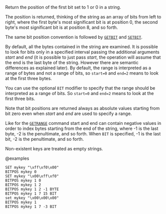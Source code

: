 Return the position of the first bit set to 1 or 0 in a string.

The position is returned, thinking of the string as an array of bits from left to
right, where the first byte's most significant bit is at position 0, the second
byte's most significant bit is at position 8, and so forth.

The same bit position convention is followed by [`GETBIT`](/commands/getbit) and [`SETBIT`](/commands/setbit).

By default, all the bytes contained in the string are examined.
It is possible to look for bits only in a specified interval passing the additional arguments _start_ and _end_ (it is possible to just pass _start_, the operation will assume that the end is the last byte of the string. However there are semantic differences as explained later).
By default, the range is interpreted as a range of bytes and not a range of bits, so `start=0` and `end=2` means to look at the first three bytes.

You can use the optional `BIT` modifier to specify that the range should be interpreted as a range of bits.
So `start=0` and `end=2` means to look at the first three bits.

Note that bit positions are returned always as absolute values starting from bit zero even when _start_ and _end_ are used to specify a range.

Like for the [`GETRANGE`](/commands/getrange) command start and end can contain negative values in
order to index bytes starting from the end of the string, where -1 is the last
byte, -2 is the penultimate, and so forth. When `BIT` is specified, -1 is the last
bit, -2 is the penultimate, and so forth.

Non-existent keys are treated as empty strings.

@examples

```cli
SET mykey "\xff\xf0\x00"
BITPOS mykey 0
SET mykey "\x00\xff\xf0"
BITPOS mykey 1 0
BITPOS mykey 1 2
BITPOS mykey 1 2 -1 BYTE
BITPOS mykey 1 7 15 BIT
set mykey "\x00\x00\x00"
BITPOS mykey 1
BITPOS mykey 1 7 -3 BIT
```

